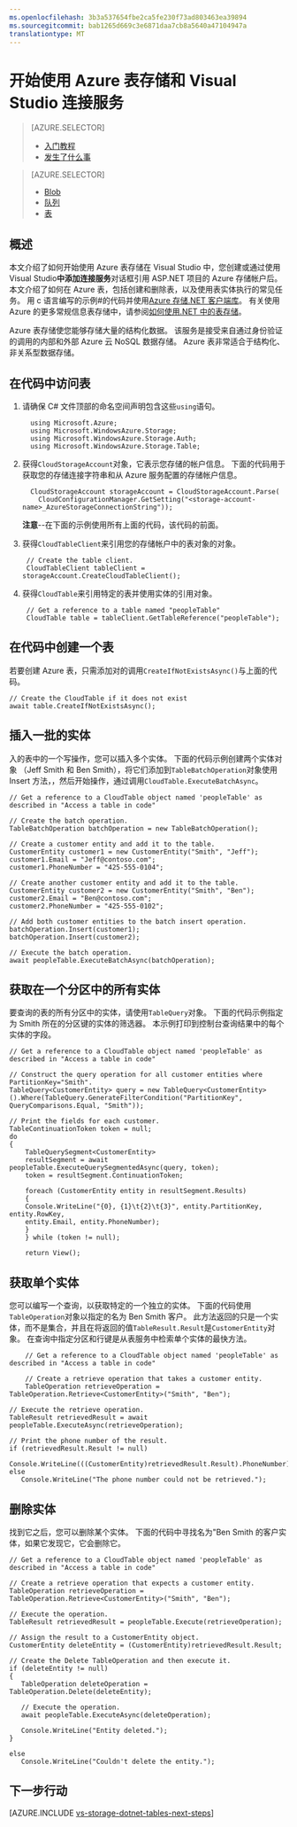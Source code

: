 ```yaml
---
ms.openlocfilehash: 3b3a537654fbe2ca5fe230f73ad803463ea39894
ms.sourcegitcommit: bab1265d669c3e6871daa7cb8a5640a47104947a
translationtype: MT
---
```

<properties
    pageTitle="开始使用 Azure 表存储和 Visual Studio 连接服务 |Microsoft Azure"
    description="如何开始使用 Azure 表存储在 ASP.NET 项目在 Visual Studio 中"
    services="storage"
    documentationCenter=""
    authors="patshea123"
    manager="douge"
    editor="tglee"/>

<tags
    ms.service="storage"
    ms.workload="web"
    ms.tgt_pltfrm="vs-getting-started"
    ms.devlang="na"
    ms.topic="article"
    ms.date="08/04/2015"
    ms.author="patshea123"/>

# 开始使用 Azure 表存储和 Visual Studio 连接服务

> [AZURE.SELECTOR]
> - [入门教程](vs-storage-aspnet-getting-started-tables.md)
> - [发生了什么事](vs-storage-aspnet-what-happened.md)

> [AZURE.SELECTOR]
> - [Blob](vs-storage-aspnet-getting-started-blobs.md)
> - [队列](vs-storage-aspnet-getting-started-queues.md)
> - [表](vs-storage-aspnet-getting-started-tables.md)

## 概述
本文介绍了如何开始使用 Azure 表存储在 Visual Studio 中，您创建或通过使用 Visual Studio**中添加连接服务**对话框引用 ASP.NET 项目的 Azure 存储帐户后。 本文介绍了如何在 Azure 表，包括创建和删除表，以及使用表实体执行的常见任务。 用 c 语言编写的示例\#的代码并使用[Azure 存储.NET 客户端库](https://msdn.microsoft.com/library/azure/dn261237.aspx)。 有关使用 Azure 的更多常规信息表存储中，请参阅[如何使用.NET 中的表存储](storage-dotnet-how-to-use-tables.md)。

Azure 表存储使您能够存储大量的结构化数据。 该服务是接受来自通过身份验证的调用的内部和外部 Azure 云 NoSQL 数据存储。 Azure 表非常适合于结构化、 非关系型数据存储。


## 在代码中访问表

1. 请确保 C# 文件顶部的命名空间声明包含这些`using`语句。

         using Microsoft.Azure;
         using Microsoft.WindowsAzure.Storage;
         using Microsoft.WindowsAzure.Storage.Auth;
         using Microsoft.WindowsAzure.Storage.Table;

2. 获得`CloudStorageAccount`对象，它表示您存储的帐户信息。 下面的代码用于获取您的存储连接字符串和从 Azure 服务配置的存储帐户信息。

         CloudStorageAccount storageAccount = CloudStorageAccount.Parse(
           CloudConfigurationManager.GetSetting("<storage-account-name>_AzureStorageConnectionString"));

    **注意**--在下面的示例使用所有上面的代码，该代码的前面。

3. 获得`CloudTableClient`来引用您的存储帐户中的表对象的对象。  

        // Create the table client.
        CloudTableClient tableClient = storageAccount.CreateCloudTableClient();

4. 获得`CloudTable`来引用特定的表并使用实体的引用对象。

        // Get a reference to a table named "peopleTable"
        CloudTable table = tableClient.GetTableReference("peopleTable");

## 在代码中创建一个表

若要创建 Azure 表，只需添加对的调用`CreateIfNotExistsAsync()`与上面的代码。

    // Create the CloudTable if it does not exist
    await table.CreateIfNotExistsAsync();


## 插入一批的实体

入的表中的一个写操作，您可以插入多个实体。 下面的代码示例创建两个实体对象 （Jeff Smith 和 Ben Smith），将它们添加到`TableBatchOperation`对象使用 Insert 方法，，然后开始操作，通过调用`CloudTable.ExecuteBatchAsync`。

    // Get a reference to a CloudTable object named 'peopleTable' as described in "Access a table in code"

    // Create the batch operation.
    TableBatchOperation batchOperation = new TableBatchOperation();

    // Create a customer entity and add it to the table.
    CustomerEntity customer1 = new CustomerEntity("Smith", "Jeff");
    customer1.Email = "Jeff@contoso.com";
    customer1.PhoneNumber = "425-555-0104";

    // Create another customer entity and add it to the table.
    CustomerEntity customer2 = new CustomerEntity("Smith", "Ben");
    customer2.Email = "Ben@contoso.com";
    customer2.PhoneNumber = "425-555-0102";

    // Add both customer entities to the batch insert operation.
    batchOperation.Insert(customer1);
    batchOperation.Insert(customer2);

    // Execute the batch operation.
    await peopleTable.ExecuteBatchAsync(batchOperation);

## 获取在一个分区中的所有实体
要查询的表的所有分区中的实体，请使用`TableQuery`对象。 下面的代码示例指定为 Smith 所在的分区键的实体的筛选器。 本示例打印到控制台查询结果中的每个实体的字段。

    // Get a reference to a CloudTable object named 'peopleTable' as described in "Access a table in code"

    // Construct the query operation for all customer entities where PartitionKey="Smith".
    TableQuery<CustomerEntity> query = new TableQuery<CustomerEntity>().Where(TableQuery.GenerateFilterCondition("PartitionKey", QueryComparisons.Equal, "Smith"));

    // Print the fields for each customer.
    TableContinuationToken token = null;
    do
    {
        TableQuerySegment<CustomerEntity>
        resultSegment = await peopleTable.ExecuteQuerySegmentedAsync(query, token);
        token = resultSegment.ContinuationToken;

        foreach (CustomerEntity entity in resultSegment.Results)
        {
        Console.WriteLine("{0}, {1}\t{2}\t{3}", entity.PartitionKey, entity.RowKey,
        entity.Email, entity.PhoneNumber);
        }
        } while (token != null);

        return View();


## 获取单个实体
您可以编写一个查询，以获取特定的一个独立的实体。 下面的代码使用`TableOperation`对象以指定的名为 Ben Smith 客户。 此方法返回的只是一个实体，而不是集合，并且在将返回的值`TableResult.Result`是`CustomerEntity`对象。 在查询中指定分区和行键是从表服务中检索单个实体的最快方法。

        // Get a reference to a CloudTable object named 'peopleTable' as described in "Access a table in code"

        // Create a retrieve operation that takes a customer entity.
        TableOperation retrieveOperation = TableOperation.Retrieve<CustomerEntity>("Smith", "Ben");

    // Execute the retrieve operation.
    TableResult retrievedResult = await peopleTable.ExecuteAsync(retrieveOperation);

    // Print the phone number of the result.
    if (retrievedResult.Result != null)
       Console.WriteLine(((CustomerEntity)retrievedResult.Result).PhoneNumber);
    else
       Console.WriteLine("The phone number could not be retrieved.");

## 删除实体
找到它之后，您可以删除某个实体。 下面的代码中寻找名为"Ben Smith 的客户实体，如果它发现它，它会删除它。

    // Get a reference to a CloudTable object named 'peopleTable' as described in "Access a table in code"

    // Create a retrieve operation that expects a customer entity.
    TableOperation retrieveOperation = TableOperation.Retrieve<CustomerEntity>("Smith", "Ben");

    // Execute the operation.
    TableResult retrievedResult = peopleTable.Execute(retrieveOperation);

    // Assign the result to a CustomerEntity object.
    CustomerEntity deleteEntity = (CustomerEntity)retrievedResult.Result;

    // Create the Delete TableOperation and then execute it.
    if (deleteEntity != null)
    {
       TableOperation deleteOperation = TableOperation.Delete(deleteEntity);

       // Execute the operation.
       await peopleTable.ExecuteAsync(deleteOperation);

       Console.WriteLine("Entity deleted.");
    }

    else
       Console.WriteLine("Couldn't delete the entity.");

## 下一步行动

[AZURE.INCLUDE [vs-storage-dotnet-tables-next-steps](../../includes/vs-storage-dotnet-tables-next-steps.md)]

